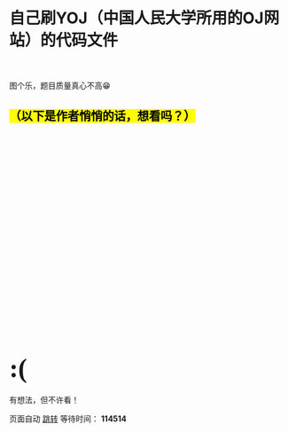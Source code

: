 # 自己刷YOJ（中国人民大学所用的OJ网站）的代码文件
<br/><br/>
图个乐，题目质量真心不高😁
<br/>
## <mark>（以下是作者悄悄的话，想看吗？）<mark>
<br/>
<br/>
<br/>
<br/>
<br/>
<br/>
<br/>
<br/><br/>
<br/>
<br/><br/><br/><br/><br/><br/><br/><br/><br/>
<br/>
<br/>
    
# <font face="微软雅黑" size=60>:(</font>
<p class="error">有想法，但不许看！</p><p class="detail"></p>
<p class="jump">
页面自动 <a id="href" href="javascript:history.back(-1);">跳转</a> 等待时间： <b id="wait">114514</b>
</p>
</div>
<br/>
<br/>
<br/>
